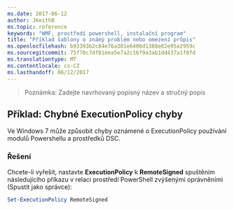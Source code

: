 ```yaml
---
ms.date: 2017-06-12
author: JKeithB
ms.topic: reference
keywords: "WMF, prostředí powershell, instalační program"
title: "Příklad šablony o známý problém nebo omezení průpis"
ms.openlocfilehash: b93393b2c84e76a301e6406d1388e82e95a2959c
ms.sourcegitcommit: 75f70c7df01eea5e7a2c16f9a3ab1dd437a1f8fd
ms.translationtype: MT
ms.contentlocale: cs-CZ
ms.lasthandoff: 06/12/2017
---
```

>Poznámka: Zadejte navrhovaný popisný název a stručný popis

## <a name="example-erroneous-executionpolicy-errors"></a>Příklad: Chybné ExecutionPolicy chyby ##
Ve Windows 7 může způsobit chyby oznámené o ExecutionPolicy používání modulů Powershellu a prostředků DSC.

### <a name="resolution"></a>Řešení

Chcete-li vyřešit, nastavte **ExecutionPolicy** k **RemoteSigned** spuštěním následujícího příkazu v relaci prostředí PowerShell zvýšenými oprávněními (Spustit jako správce):

```powershell
Set-ExecutionPolicy RemoteSigned
```

